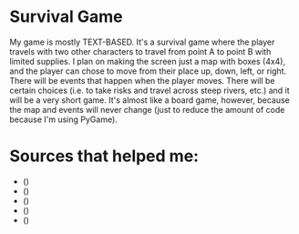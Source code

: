 # Survival Game
My game is mostly TEXT-BASED. It's a survival game where the player travels with two other characters to travel from point A to point B with limited supplies. I plan on making the screen just a map with boxes (4x4), and the player can chose to move from their place up, down, left, or right. There will be events that happen when the player moves. There will be certain choices (i.e. to take risks and travel across steep rivers, etc.) and it will be a very short game. It's almost like a board game, however, because the map and events will never change (just to reduce the amount of code because I'm using PyGame).

# Sources that helped me:
* ()
* ()
* ()
* ()
* ()
